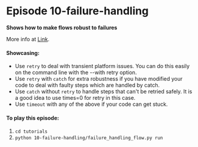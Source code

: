 # Episode 10-failure-handling

**Shows how to make flows robust to failures**

More info at [Link](https://docs.metaflow.org/scaling/failures).

#### Showcasing:
- Use `retry` to deal with transient platform issues. You can do this easily on the command line with the --with retry option.
- Use `retry` with `catch` for extra robustness if you have modified your code to deal with faulty steps which are handled by catch.
- Use `catch` without `retry` to handle steps that can't be retried safely. It is a good idea to use times=0 for retry in this case.
- Use `timeout` with any of the above if your code can get stuck.


#### To play this episode:
1. ```cd tutorials```
2. ```python 10-failure-handling/failure_handling_flow.py run```

